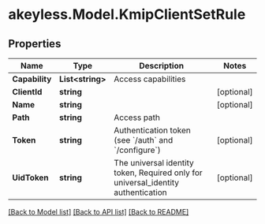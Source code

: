 # akeyless.Model.KmipClientSetRule

## Properties

Name | Type | Description | Notes
------------ | ------------- | ------------- | -------------
**Capability** | **List&lt;string&gt;** | Access capabilities | 
**ClientId** | **string** |  | [optional] 
**Name** | **string** |  | [optional] 
**Path** | **string** | Access path | 
**Token** | **string** | Authentication token (see &#x60;/auth&#x60; and &#x60;/configure&#x60;) | [optional] 
**UidToken** | **string** | The universal identity token, Required only for universal_identity authentication | [optional] 

[[Back to Model list]](../README.md#documentation-for-models) [[Back to API list]](../README.md#documentation-for-api-endpoints) [[Back to README]](../README.md)

